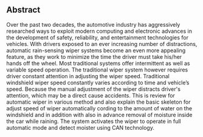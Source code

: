## Abstract

Over the past two decades, the automotive industry has aggressively researched ways to exploit modern computing and electronic advances in the development of safety, reliability, and entertainment technologies for vehicles.
With drivers exposed to an ever increasing number of distractions, automatic rain-sensing wiper systems become an even more appealing feature, as they work to minimize the time the driver must take his/her hands off the wheel.
Most traditional systems offer intermittent as well as variable speed operation.
The traditional wiper system however requires driver constant attention in adjusting the wiper speed.
Traditional windshield wiper speed constantly varies according to time and vehicle’s speed. Because the manual adjustment of the wiper distracts driver's attention, which may be a direct cause accidents.
This is review for automatic wiper in various method and also explain the basic skeleton for adjust speed of wiper automatically cording to the amount of water on the windshield and in addition with also in advance removal of moisture inside the car while raining.
The system activates the wiper to operate in full automatic mode and detect moister using CAN technology.
